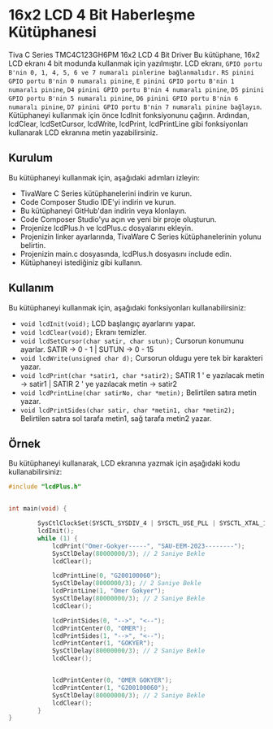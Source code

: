 
# 16x2 LCD 4 Bit Haberleşme Kütüphanesi
Tiva C Series TMC4C123GH6PM 16x2 LCD 4 Bit Driver
Bu kütüphane, 16x2 LCD ekranı 4 bit modunda kullanmak için yazılmıştır. LCD ekranı, `GPIO portu B'nin 0, 1, 4, 5, 6 ve 7 numaralı pinlerine bağlanmalıdır.` `RS pinini GPIO portu B'nin 0 numaralı pinine`, `E pinini GPIO portu B'nin 1 numaralı pinine`, `D4 pinini GPIO portu B'nin 4 numaralı pinine`, `D5 pinini GPIO portu B'nin 5 numaralı pinine`, `D6 pinini GPIO portu B'nin 6 numaralı pinine`, `D7 pinini GPIO portu B'nin 7 numaralı pinine bağlayın`. Kütüphaneyi kullanmak için önce lcdInit fonksiyonunu çağırın. Ardından, lcdClear, lcdSetCursor, lcdWrite, lcdPrint, lcdPrintLine gibi fonksiyonları kullanarak LCD ekranına metin yazabilirsiniz.

## Kurulum

Bu kütüphaneyi kullanmak için, aşağıdaki adımları izleyin:

- TivaWare C Series kütüphanelerini indirin ve kurun.
- Code Composer Studio IDE'yi indirin ve kurun.
- Bu kütüphaneyi GitHub'dan indirin veya klonlayın.
- Code Composer Studio'yu açın ve yeni bir proje oluşturun.
- Projenize lcdPlus.h ve lcdPlus.c dosyalarını ekleyin.
- Projenizin linker ayarlarında, TivaWare C Series kütüphanelerinin yolunu belirtin.
- Projenizin main.c dosyasında, lcdPlus.h dosyasını include edin.
- Kütüphaneyi istediğiniz gibi kullanın.

## Kullanım

Bu kütüphaneyi kullanmak için, aşağıdaki fonksiyonları kullanabilirsiniz:

- `void lcdInit(void);` LCD başlangıç ayarlarını yapar.
- `void lcdClear(void);` Ekranı temizler.
- `void lcdSetCursor(char satir, char sutun);` Cursorun konumunu ayarlar. SATIR -> 0 - 1 | SUTUN -> 0 - 15
- `void lcdWrite(unsigned char d);` Cursorun oldugu yere tek bir karakteri yazar.
- `void lcdPrint(char *satir1, char *satir2);` SATIR 1 ' e yazılacak metin -> satir1 | SATIR 2 ' ye yazılacak metin -> satir2
- `void lcdPrintLine(char satirNo, char *metin);` Belirtilen satıra metin yazar.
- `void lcdPrintSides(char satir, char *metin1, char *metin2);` Belirtilen satıra sol tarafa metin1, sağ tarafa metin2 yazar.

## Örnek

Bu kütüphaneyi kullanarak, LCD ekranına yazmak için aşağıdaki kodu kullanabilirsiniz:

```c
#include "lcdPlus.h"


int main(void) {

        SysCtlClockSet(SYSCTL_SYSDIV_4 | SYSCTL_USE_PLL | SYSCTL_XTAL_16MHZ | SYSCTL_OSC_MAIN); // 40MHz
        lcdInit();
        while (1) {
            lcdPrint("Omer-Gokyer-----", "SAU-EEM-2023--------");
            SysCtlDelay(80000000/3); // 2 Saniye Bekle
            lcdClear();

            lcdPrintLine(0, "G200100060");
            SysCtlDelay(8000000/3); // 2 Saniye Bekle
            lcdPrintLine(1, "Omer Gokyer");
            SysCtlDelay(80000000/3); // 2 Saniye Bekle
            lcdClear();

            lcdPrintSides(0, "-->", "<--");
            lcdPrintCenter(0, "OMER");
            lcdPrintSides(1, "-->", "<--");
            lcdPrintCenter(1, "GOKYER");
            SysCtlDelay(80000000/3); // 2 Saniye Bekle
            lcdClear();


            lcdPrintCenter(0, "OMER GOKYER");
            lcdPrintCenter(1, "G200100060");
            SysCtlDelay(80000000/3); // 2 Saniye Bekle
            lcdClear();
        }
}
